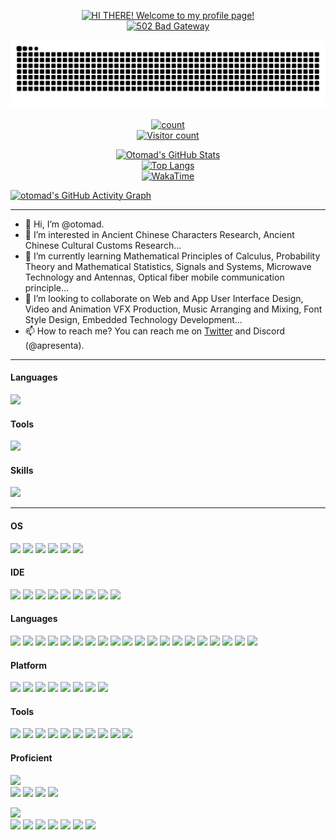 <div align="center">

[![HI THERE! Welcome to my profile page!](https://capsule-render.vercel.app/api?type=waving&color=timeGradient&height=320&&section=header&text=WELCOME%20TO%20OUR%20WORLD%20HERE!&fontSize=50&fontAlign=50&fontAlignY=30&desc=You're%20honored%20to%20enter%20the%20realm%20of%20our%20Dom-Loli%20Dual%20Cultivation%20Series!&descAlign=50&descSize=23.5&descAlignY=60&animation=twinkling)](https://github.com/kyechan99/capsule-render)\
[![502 Bad Gateway](https://readme-typing-svg.demolab.com?font=Orbitron&size=25&pause=1000&center=true&vCenter=true&random=false&width=600&lines=502+BAD+GATEWAY)](https://readme-typing-svg.demolab.com/demo/)

<picture>
  <source media="(prefers-color-scheme: dark)" srcset="https://raw.githubusercontent.com/otomad/otomad/output/github-snake-dark.svg" />
  <source media="(prefers-color-scheme: light)" srcset="https://raw.githubusercontent.com/otomad/otomad/output/github-snake.svg" />
  <img alt="GitHub Snake" src="https://raw.githubusercontent.com/otomad/otomad/output/github-snake.svg" />
</picture>

[![count](https://count.getloli.com/get/@otomad?theme=rule34)](https://count.getloli.com/)\
[![Visitor count](https://profile-counter.glitch.me/otomad/count.svg)](#)

<a href="https://github.com/anuraghazra/github-readme-stats">
  <picture>
    <source media="(prefers-color-scheme: dark)" srcset="https://github-readme-stats.vercel.app/api?username=otomad&show_icons=true&count_private=true&hide_border=true&theme=radical" />
    <source media="(prefers-color-scheme: light)" srcset="https://github-readme-stats.vercel.app/api?username=otomad&show_icons=true&count_private=true&hide_border=true" />
    <img alt="Otomad's GitHub Stats" src="https://github-readme-stats.vercel.app/api?username=otomad&show_icons=true&count_private=true&hide_border=true&theme=radical" />
  </picture>
  <br />
  <picture>
    <source media="(prefers-color-scheme: dark)" srcset="https://github-readme-stats.vercel.app/api/top-langs/?username=otomad&layout=compact&hide=c&hide_border=true&theme=radical" />
    <source media="(prefers-color-scheme: light)" srcset="https://github-readme-stats.vercel.app/api/top-langs/?username=otomad&layout=compact&hide=c&hide_border=true" />
    <img alt="Top Langs" src="https://github-readme-stats.vercel.app/api/top-langs/?username=otomad&layout=compact&hide=c&hide_border=true&theme=radical" />
  </picture>
  <br />
  <picture>
    <source media="(prefers-color-scheme: dark)" srcset="https://github-readme-stats.vercel.app/api/wakatime?username=otomad&range=all_time&hide_border=true&theme=radical" />
    <source media="(prefers-color-scheme: light)" srcset="https://github-readme-stats.vercel.app/api/wakatime?username=otomad&range=all_time&hide_border=true" />
    <img alt="WakaTime" src="https://github-readme-stats.vercel.app/api/wakatime?username=otomad&range=all_time&hide_border=true&theme=radical" />
  </picture>
</a>
</div>

[![otomad's GitHub Activity Graph](https://github-readme-activity-graph.vercel.app/graph?username=otomad&theme=github-compact&hide_border=true&area=true)](https://github.com/Ashutosh00710/github-readme-activity-graph)

----

- 👋 Hi, I’m @otomad.
- 👀 I’m interested in Ancient Chinese Characters Research, Ancient Chinese Cultural Customs Research...
- 🌱 I’m currently learning Mathematical Principles of Calculus, Probability Theory and Mathematical Statistics, Signals and Systems, Microwave Technology and Antennas, Optical fiber mobile communication principle...
- 💞️ I’m looking to collaborate on Web and App User Interface Design, Video and Animation VFX Production, Music Arranging and Mixing, Font Style Design, Embedded Technology Development...
- 📫 How to reach me? You can reach me on [Twitter](https://twitter.com/3Qvery) and Discord (@apresenta).

<!--
otomad/otomad is a ✨ special ✨ repository because its `README.md` (this file) appears on your GitHub profile.
You can click the Preview link to take a look at your changes.
-->

----

#### Languages
<picture>
  <source media="(prefers-color-scheme: dark)" srcset="https://skillicons.dev/icons?i=html%2Ccss%2Cjs%2Cts%2Cwasm%2Csvg%2Csass%2Cless%2Cpy%2Cc%2Ccpp%2Cdotnet%2Cjava%2Ckotlin%2Clua%2Clatex%2Cmd%2Cregex%2Creact%2Cvue%2Cmysql%2Cbash%2Cpowershell&theme=dark" />
  <source media="(prefers-color-scheme: light)" srcset="https://skillicons.dev/icons?i=html%2Ccss%2Cjs%2Cts%2Cwasm%2Csvg%2Csass%2Cless%2Cpy%2Cc%2Ccpp%2Cdotnet%2Cjava%2Ckotlin%2Clua%2Clatex%2Cmd%2Cregex%2Creact%2Cvue%2Cmysql%2Cbash%2Cpowershell&theme=light" />
  <img src="https://skillicons.dev/icons?i=html,css,js,ts,wasm,svg,sass,less,py,c,cpp,dotnet,java,kotlin,lua,latex,md,regex,react,vue,mysql,bash,powershell&theme=light" />
</picture>

#### Tools
<picture>
  <source media="(prefers-color-scheme: dark)" srcset="https://skillicons.dev/icons?i=visualstudio%2Cvscode%2Cqt%2Cpycharm%2Cwebstorm%2Candroidstudio%2Canaconda%2Cwebpack%2Crollupjs%2Cvite%2Cpinia%2Cbabel%2Cdocker%2Cgit%2Cnodejs%2Copencv%2Cnpm%2Cyarn%2Cpnpm&theme=dark" />
  <source media="(prefers-color-scheme: light)" srcset="https://skillicons.dev/icons?i=visualstudio%2Cvscode%2Cqt%2Cpycharm%2Cwebstorm%2Candroidstudio%2Canaconda%2Cwebpack%2Crollupjs%2Cvite%2Cpinia%2Cbabel%2Cdocker%2Cgit%2Cnodejs%2Copencv%2Cnpm%2Cyarn%2Cpnpm&theme=light" />
  <img src="https://skillicons.dev/icons?i=visualstudio,vscode,qt,pycharm,webstorm,androidstudio,anaconda,webpack,rollupjs,vite,pinia,babel,docker,git,nodejs,opencv,npm,yarn,pnpm&theme=light" />
</picture>

#### Skills
<picture>
  <source media="(prefers-color-scheme: dark)" srcset="https://skillicons.dev/icons?i=ps%2Cpr%2Cae%2Cau%2Cai%2Cautocad%2Cblender%2Cfigma&theme=dark" />
  <source media="(prefers-color-scheme: light)" srcset="https://skillicons.dev/icons?i=ps%2Cpr%2Cae%2Cau%2Cai%2Cautocad%2Cblender%2Cfigma&theme=light" />
  <img src="https://skillicons.dev/icons?i=ps,pr,ae,au,ai,autocad,blender,figma&theme=light" />
</picture>

----

#### OS
[![](https://img.shields.io/badge/Windows-11-0078d4?style=flat-square&logo=microsoft&logoColor=white&labelColor=0078d4)](https://www.microsoft.com/windows/get-windows-11)
[![](https://img.shields.io/badge/-Android-3DDC84?style=flat-square&logo=android&logoColor=white)](https://developer.android.google.cn/)
[![](https://img.shields.io/badge/-Linux-FCC624?style=flat-square&logo=linux&logoColor=black)](https://www.linuxfoundation.org/)
[![](https://img.shields.io/badge/-macOS-000000?style=flat-square&logo=macos&logoColor=white)](https://www.apple.com/macos/)
[![](https://img.shields.io/badge/-iOS-000000?style=flat-square&logo=ios&logoColor=white)](https://www.apple.com/ios/)
[![](https://img.shields.io/badge/-iPadOS-000000?style=flat-square&logo=ios&logoColor=white)](https://www.apple.com/ipados/)

#### IDE
[![](https://img.shields.io/badge/-Visual%20Studio%20Code-007ACC?style=flat-square&logo=visual-studio-code&logoColor=white)](https://code.visualstudio.com/)
[![](https://img.shields.io/badge/-Visual%20Studio-5C2D91?style=flat-square&logo=visual-studio&logoColor=white)](https://visualstudio.microsoft.com/)
[![](https://img.shields.io/badge/-IntelliJ%20IDEA-000000?style=flat-square&logo=intellijidea&logoColor=white)](http://www.jetbrains.com/idea/)
[![](https://img.shields.io/badge/-PyCharm-000000?style=flat-square&logo=pycharm&logoColor=white)](http://www.jetbrains.com/pycharm/)
[![](https://img.shields.io/badge/-CLion-000000?style=flat-square&logo=clion&logoColor=white)](http://www.jetbrains.com/clion/)
[![](https://img.shields.io/badge/-ReSharper-000000?style=flat-square&logo=resharper&logoColor=white)](http://www.jetbrains.com/resharper/)
[![](https://img.shields.io/badge/-Qt-41CD52?style=flat-square&logo=qt&logoColor=white)](https://www.qt.io/)
[![](https://img.shields.io/badge/-Eclipse-525C86?style=flat-square&logo=eclipse&logoColor=white)](https://www.eclipse.org/)
[![](https://img.shields.io/badge/-Android%20Studio-3DDC84?style=flat-square&logo=androidstudio&logoColor=white)](https://developer.android.google.cn/studio/)

#### Languages
[![](https://img.shields.io/badge/-JavaScript-F7DF1E?style=flat-square&logo=javascript&logoColor=black)](https://tc39.es)
[![](https://img.shields.io/badge/-TypeScript-3178C6?style=flat-square&logo=typescript&logoColor=white)](https://www.typescriptlang.org/)
[![](https://img.shields.io/badge/-C/C%2B%2B-00599C?style=flat-square&logo=c%2B%2B&logoColor=white)](http://gcc.gnu.org/)
[![](https://img.shields.io/badge/-C%23-239120?style=flat-square&logo=c%23&logoColor=white)](https://docs.microsoft.com/dotnet/csharp/)
[![](https://img.shields.io/badge/-Visual%20Basic-512BD4?style=flat-square&logo=dotnet&logoColor=white)](https://docs.microsoft.com/dotnet/visual-basic/)
[![](https://img.shields.io/badge/-Java-D91318?style=flat-square&logo=openjdk&logoColor=white)](https://www.oracle.com/java/)<!-- Cool, Java icon has been removed!!! -->
[![](https://img.shields.io/badge/-Python-3776AB?style=flat-square&logo=python&logoColor=white)](https://www.python.org/)
[![](https://img.shields.io/badge/-PHP-777BB4?style=flat-square&logo=php&logoColor=white)](https://www.php.net/)
[![](https://img.shields.io/badge/-Lua-2C2D72?style=flat-square&logo=lua&logoColor=white)](https://www.lua.org/)
[![](https://img.shields.io/badge/-Kotlin-7F52FF?style=flat-square&logo=kotlin&logoColor=white)](https://kotlinlang.org/)
[![](https://img.shields.io/badge/-HTML-E34F26?style=flat-square&logo=html5&logoColor=white)](https://www.w3.org/html/)
[![](https://img.shields.io/badge/-XAML-0C54C2?style=flat-square&logo=xaml&logoColor=white)](https://learn.microsoft.com/zh-cn/windows/uwp/xaml-platform/xaml-overview)
[![](https://img.shields.io/badge/-LaTeX-008080?style=flat-square&logo=latex&logoColor=white)](https://www.latex-project.org/)
[![](https://img.shields.io/badge/-CSS-663399?style=flat-square&logo=css&logoColor=white)](https://www.w3.org/Style/CSS/)
[![](https://img.shields.io/badge/-Markdown-000000?style=flat-square&logo=markdown&logoColor=white)](https://daringfireball.net/projects/markdown)
[![](https://img.shields.io/badge/-MediaWiki-000000?style=flat-square&logo=wikipedia&logoColor=white)](https://www.mediawiki.org/wiki/MediaWiki)
[![](https://img.shields.io/badge/-SVG-FFB13B?style=flat-square&logo=svg&logoColor=black)](https://www.w3.org/Graphics/SVG/)
[![](https://img.shields.io/badge/-XML-E34F26?style=flat-square&logo=xml&logoColor=white)](https://www.w3.org/XML/)
[![](https://img.shields.io/badge/-Matlab-FA8108?style=flat-square&logo=matlab&logoColor=white)](https://www.mathworks.com/products/matlab.html)
[![](https://img.shields.io/badge/-Verilog-014886?style=flat-square&logo=verilog&logoColor=white)](https://www.intel.com/content/www/us/en/software/programmable/quartus-prime/overview.html)

#### Platform
[![](https://img.shields.io/badge/-Win32-blue?style=flat-square&logo=Windows&logoColor=white)](https://docs.microsoft.com/windows/win32/)
[![](https://img.shields.io/badge/-.NET-512BD4?style=flat-square&logo=dotnet&logoColor=white)](https://docs.microsoft.com/dotnet/)
[![](https://img.shields.io/badge/-Raspberry%20Pi-A22846?style=flat-square&logo=raspberrypi&logoColor=white)](https://www.raspberrypi.org/)
[![](https://img.shields.io/badge/-Arm-0091BD?style=flat-square&logo=arm&logoColor=white)](https://www.arm.com/)
[![](https://img.shields.io/badge/-STM-03234B?style=flat-square&logo=stmicroelectronics&logoColor=white)](https://www.st.com/)
[![](https://img.shields.io/badge/-ESP-E7352C?style=flat-square&logo=espressif&logoColor=white)](https://www.espressif.com/)
[![](https://img.shields.io/badge/-Arduino-00979D?style=flat-square&logo=arduino&logoColor=white)](https://www.arduino.cc/)
[![](https://img.shields.io/badge/-MicroPython-2B2728?style=flat-square&logo=micropython&logoColor=white)](https://micropython.org/)

#### Tools
[![](https://img.shields.io/badge/-Docker-2496ED?style=flat-square&logo=docker&logoColor=white)](https://www.docker.com/)
[![](https://img.shields.io/badge/-Git-F05032?style=flat-square&logo=git&logoColor=white)](https://git-scm.com/)
[![](https://img.shields.io/badge/-Node.js-43853D?style=flat-square&logo=node.js&logoColor=white)](https://nodejs.org/)
[![](https://img.shields.io/badge/-CMake-064F8C?style=flat-square&logo=cmake&logoColor=white)](https://cmake.org/)
[![](https://img.shields.io/badge/-Webpack-8DD6F9?style=flat-square&logo=webpack&logoColor=black)](https://webpack.js.org/)
[![](https://img.shields.io/badge/-rollup.js-EC4A3F?style=flat-square&logo=rollup.js&logoColor=white)](https://rollupjs.org/)
[![](https://img.shields.io/badge/-WebAssembly-654FF0?style=flat-square&logo=webassembly&logoColor=white)](https://webassembly.org/)
[![](https://img.shields.io/badge/-OpenCV-5C3EE8?style=flat-square&logo=opencv&logoColor=white)](https://opencv.org/)
[![](https://img.shields.io/badge/-OpenGL-5586A4?style=flat-square&logo=opengl&logoColor=white)](https://www.opengl.org/)
[![](https://img.shields.io/badge/-OpenAI-412991?style=flat-square&logo=openai&logoColor=white)](https://openai.com/)

#### Proficient
[![](https://img.shields.io/badge/-Microsoft%20365-D83B01?style=for-the-badge&logo=microsoft)](https://www.office.com/)<br />
[![](https://img.shields.io/badge/-Word-2B579A?style=flat-square&logo=microsoftword&logoColor=white)](https://www.microsoft.com/microsoft-365/word/)
[![](https://img.shields.io/badge/-Excel-217346?style=flat-square&logo=microsoftexcel&logoColor=white)](https://www.microsoft.com/microsoft-365/excel/)
[![](https://img.shields.io/badge/-PowerPoint-B7472A?style=flat-square&logo=microsoftpowerpoint&logoColor=white)](https://www.microsoft.com/microsoft-365/powerpoint/)
[![](https://img.shields.io/badge/-Visio-2B579A?style=flat-square&logo=microsoftvisio&logoColor=white)](https://www.microsoft.com/microsoft-365/visio/)

[![](https://img.shields.io/badge/-Adobe%20Creative%20Cloud-DA1F26?style=for-the-badge&logo=adobecreativecloud)](https://www.adobe.com/creativecloud.html)<br />
[![](https://img.shields.io/badge/-Photoshop-31A8FF?style=flat-square&logo=adobephotoshop&logoColor=white)](https://www.adobe.com/products/photoshop.html)
[![](https://img.shields.io/badge/-Audition-9999FF?style=flat-square&logo=adobeaudition&logoColor=white)](https://www.adobe.com/products/audition.html)
[![](https://img.shields.io/badge/-Premiere%20Pro-9999FF?style=flat-square&logo=adobepremierepro&logoColor=white)](https://www.adobe.com/products/premiere.html)
[![](https://img.shields.io/badge/-After%20Effects-9999FF?style=flat-square&logo=adobeaftereffects&logoColor=white)](https://www.adobe.com/products/aftereffects.html)
[![](https://img.shields.io/badge/-InDesign-FF3366?style=flat-square&logo=adobeindesign&logoColor=white)](https://www.adobe.com/products/indesign.html)
[![](https://img.shields.io/badge/-Illustrator-FF9A00?style=flat-square&logo=adobeillustrator&logoColor=white)](https://www.adobe.com/products/illustrator.html)
[![](https://img.shields.io/badge/-XD-FF61F6?style=flat-square&logo=adobexd&logoColor=white)](https://www.adobe.com/products/xd.html)
